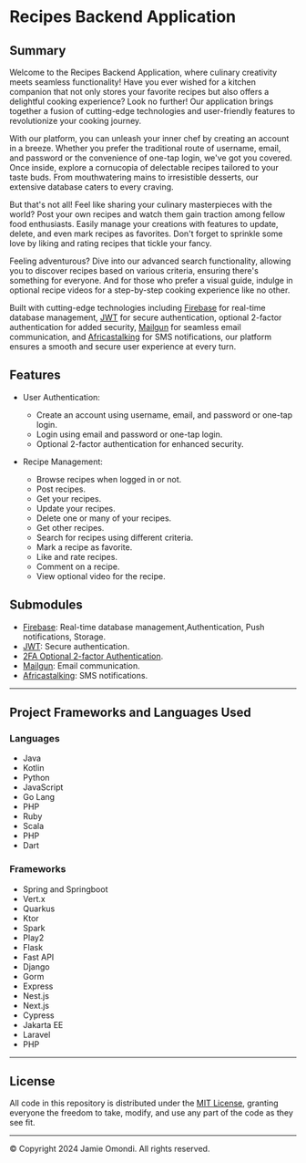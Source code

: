 # Recipes Backend Application

## Summary

Welcome to the Recipes Backend Application, where culinary creativity meets seamless functionality! Have you ever wished for a kitchen companion that not only stores your favorite recipes but also offers a delightful cooking experience? Look no further! Our application brings together a fusion of cutting-edge technologies and user-friendly features to revolutionize your cooking journey.

With our platform, you can unleash your inner chef by creating an account in a breeze. Whether you prefer the traditional route of username, email, and password or the convenience of one-tap login, we've got you covered. Once inside, explore a cornucopia of delectable recipes tailored to your taste buds. From mouthwatering mains to irresistible desserts, our extensive database caters to every craving.

But that's not all! Feel like sharing your culinary masterpieces with the world? Post your own recipes and watch them gain traction among fellow food enthusiasts. Easily manage your creations with features to update, delete, and even mark recipes as favorites. Don't forget to sprinkle some love by liking and rating recipes that tickle your fancy.

Feeling adventurous? Dive into our advanced search functionality, allowing you to discover recipes based on various criteria, ensuring there's something for everyone. And for those who prefer a visual guide, indulge in optional recipe videos for a step-by-step cooking experience like no other.

Built with cutting-edge technologies including [Firebase](https://firebase.google.com/) for real-time database management, [JWT](https://jwt.io/) for secure authentication, optional 2-factor authentication for added security, [Mailgun](https://www.mailgun.com/) for seamless email communication, and [Africastalking](https://developers.africastalking.com/) for SMS notifications, our platform ensures a smooth and secure user experience at every turn.


## Features

- User Authentication:
    - Create an account using username, email, and password or one-tap login.
    - Login using email and password or one-tap login.
    - Optional 2-factor authentication for enhanced security.

- Recipe Management:
    - Browse recipes when logged in or not.
    - Post recipes.
    - Get your recipes.
    - Update your recipes.
    - Delete one or many of your recipes.
    - Get other recipes.
    - Search for recipes using different criteria.
    - Mark a recipe as favorite.
    - Like and rate recipes.
    - Comment on a recipe.
    - View optional video for the recipe.

## Submodules

- [Firebase](https://firebase.google.com/): Real-time database management,Authentication, Push notifications, Storage.
- [JWT](https://jwt.io/): Secure authentication.
- [2FA Optional 2-factor Authentication]().
- [Mailgun](https://www.mailgun.com/): Email communication.
- [Africastalking](https://developers.africastalking.com/): SMS notifications.

---

## Project Frameworks and Languages Used
### Languages
* Java
* Kotlin
* Python
* JavaScript
* Go Lang
* PHP
* Ruby
* Scala
* PHP
* Dart

### Frameworks

- Spring and Springboot
- Vert.x
- Quarkus
- Ktor
- Spark
- Play2
- Flask
- Fast API
- Django
- Gorm
- Express
- Nest.js
- Next.js
- Cypress
- Jakarta EE
- Laravel
- PHP

---

## License

All code in this repository is distributed under the [MIT License](./LICENSE.txt), granting everyone the freedom to take, modify, and use any part of the code as they see fit.

---

&copy; Copyright 2024 Jamie Omondi. All rights reserved.
